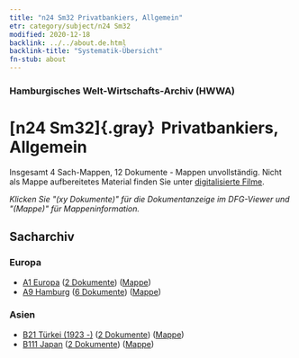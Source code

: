 ```yaml
---
title: "n24 Sm32 Privatbankiers, Allgemein"
etr: category/subject/n24 Sm32
modified: 2020-12-18
backlink: ../../about.de.html
backlink-title: "Systematik-Übersicht"
fn-stub: about
---
```


### Hamburgisches Welt-Wirtschafts-Archiv (HWWA)
# [n24 Sm32]{.gray}&#8201; Privatbankiers, Allgemein&#160; 




Insgesamt 4 Sach-Mappen, 12 Dokumente - Mappen unvollständig.
Nicht als Mappe aufbereitetes Material finden Sie unter [digitalisierte Filme](/film/h1_sh).

_Klicken Sie "(xy Dokumente)" für die Dokumentanzeige im DFG-Viewer und "(Mappe)" für Mappeninformation._

## Sacharchiv




### Europa

- [A1 Europa](../../../geo/about.de.html#A1) (<a href="https://dfg-viewer.de/show/?tx_dlf[id]=https://pm20.zbw.eu/mets/sh/1408xx/140892/1454xx/145402/public.mets.de.xml" target="_blank">2 Dokumente</a>) ([Mappe](http://purl.org/pressemappe20/folder/sh/140892,145402))
- [A9 Hamburg](../../../geo/about.de.html#A9) (<a href="https://dfg-viewer.de/show/?tx_dlf[id]=https://pm20.zbw.eu/mets/sh/1409xx/140905/1454xx/145402/public.mets.de.xml" target="_blank">6 Dokumente</a>) ([Mappe](http://purl.org/pressemappe20/folder/sh/140905,145402))

### Asien

- [B21 Türkei (1923 -)](../../../geo/about.de.html#B21) (<a href="https://dfg-viewer.de/show/?tx_dlf[id]=https://pm20.zbw.eu/mets/sh/1411xx/141111/1454xx/145402/public.mets.de.xml" target="_blank">2 Dokumente</a>) ([Mappe](http://purl.org/pressemappe20/folder/sh/141111,145402))
- [B111 Japan](../../../geo/about.de.html#B111) (<a href="https://dfg-viewer.de/show/?tx_dlf[id]=https://pm20.zbw.eu/mets/sh/1412xx/141272/1454xx/145402/public.mets.de.xml" target="_blank">2 Dokumente</a>) ([Mappe](http://purl.org/pressemappe20/folder/sh/141272,145402))


